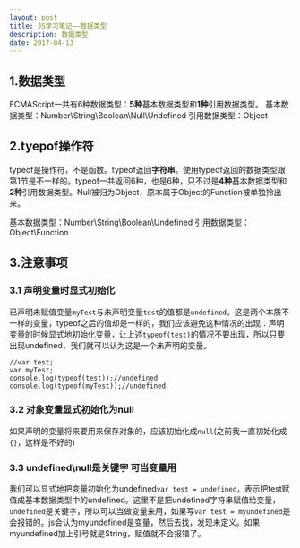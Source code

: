 ```yaml
---
layout: post
title: JS学习笔记——数据类型
description: 数据类型
date: 2017-04-13
---
```


## 1.数据类型
ECMAScript一共有6种数据类型：**5种**基本数据类型和**1种**引用数据类型。
基本数据类型：Number\String\Boolean\Null\Undefined
引用数据类型：Object

## 2.tyepof操作符
typeof是操作符，不是函数。typeof返回**字符串**。使用typeof返回的数据类型跟第1节是不一样的。typeof一共返回6种，也是6种，只不过是**4种**基本数据类型和**2种**引用数据类型。Null被归为Object，原本属于Object的Function被单独拎出来。

基本数据类型：Number\String\Boolean\Undefined
引用数据类型：Object\Function

## 3.注意事项

### 3.1 声明变量时显式初始化
已声明未赋值变量`myTest`与未声明变量`test`的值都是`undefined`。这是两个本质不一样的变量，typeof之后的值却是一样的，我们应该避免这种情况的出现：声明变量的时候显式地初始化变量，让上述`typeof(test)`的情况不要出现，所以只要出现undefined，我们就可以认为这是一个未声明的变量。

```
//var test;
var myTest;
console.log(typeof(test));//undefined
console.log(typeof(myTest));//undefined
```


### 3.2 对象变量显式初始化为null
如果声明的变量将来要用来保存对象的，应该初始化成`null`(之前我一直初始化成`{}`，这样是不好的)

### 3.3 undefined\null是关键字 可当变量用
我们可以显式地把变量初始化为undefined`var test = undefined`，表示把test赋值成基本数据类型中的undefined。这里不是把undefined字符串赋值给变量，`undefined`是关键字，所以可以当做变量来用，如果写`var test = myundefined`是会报错的。js会认为myundefined是变量，然后去找，发现未定义。如果myundefined加上引号就是String，赋值就不会报错了。

